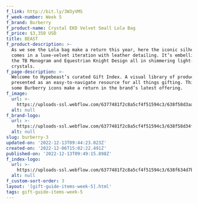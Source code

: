 ```yaml
---
f_link: http://bit.ly/3W3yVMS
f_week-number: Week 5
f_brand: Burberry
f_product-name: Crystal EKD Velvet Small Lola Bag
f_price: $3,350 USD
title: BEAST
f_product-description: >-
  As we see the Lola bag make a return this year, here the iconic silhouette
  comes in a luxe-velvet iteration with leather detailing. It’s embellished with
  the TB Monogram and Equestrian Knight Design all in shimmering light-catching
  crystals.
f_page-description: >-
  Welcome to Hypebeast’s curated Gift Index. A visual library of products is
  presented as an easy-to-navigate resource for all things gifting. This week,
  some Burberry icons make a return in the brand’s latest offering.
f_image:
  url: >-
    https://uploads-ssl.webflow.com/6377481f2c8a5cf4f51594c3/638f58d3aa2d9e5fd4e246b5_uc.png
  alt: null
f_brand-logo:
  url: >-
    https://uploads-ssl.webflow.com/6377481f2c8a5cf4f51594c3/638f58d34f2e7745ece37b9b_uc.png
  alt: null
slug: burberry-3
updated-on: '2022-12-13T09:44:23.023Z'
created-on: '2022-12-06T15:02:22.491Z'
published-on: '2022-12-13T09:49:15.898Z'
f_index-logo:
  url: >-
    https://uploads-ssl.webflow.com/6377481f2c8a5cf4f51594c3/638f634d7b26777d4b7b9a46_GIFT_INDEX_LOGO_HYPEBEAST_BURBERRY.svg
  alt: null
f_custom-sort-order: 3
layout: '[gift-guide-items-week-5].html'
tags: gift-guide-items-week-5
---
```



